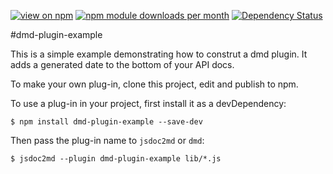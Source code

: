 [![view on npm](http://img.shields.io/npm/v/dmd-plugin-example.svg)](https://www.npmjs.org/package/dmd-plugin-example)
[![npm module downloads per month](http://img.shields.io/npm/dm/dmd-plugin-example.svg)](https://www.npmjs.org/package/dmd-plugin-example)
[![Dependency Status](https://david-dm.org/75lb/dmd-plugin-example.svg)](https://david-dm.org/75lb/dmd-plugin-example)

#dmd-plugin-example

This is a simple example demonstrating how to construt a dmd plugin. It adds a generated date to the bottom of your API docs.

To make your own plug-in, clone this project, edit and publish to npm. 

To use a plug-in in your project, first install it as a devDependency: 
```
$ npm install dmd-plugin-example --save-dev
```

Then pass the plug-in name to `jsdoc2md` or `dmd`:
```
$ jsdoc2md --plugin dmd-plugin-example lib/*.js 
```
